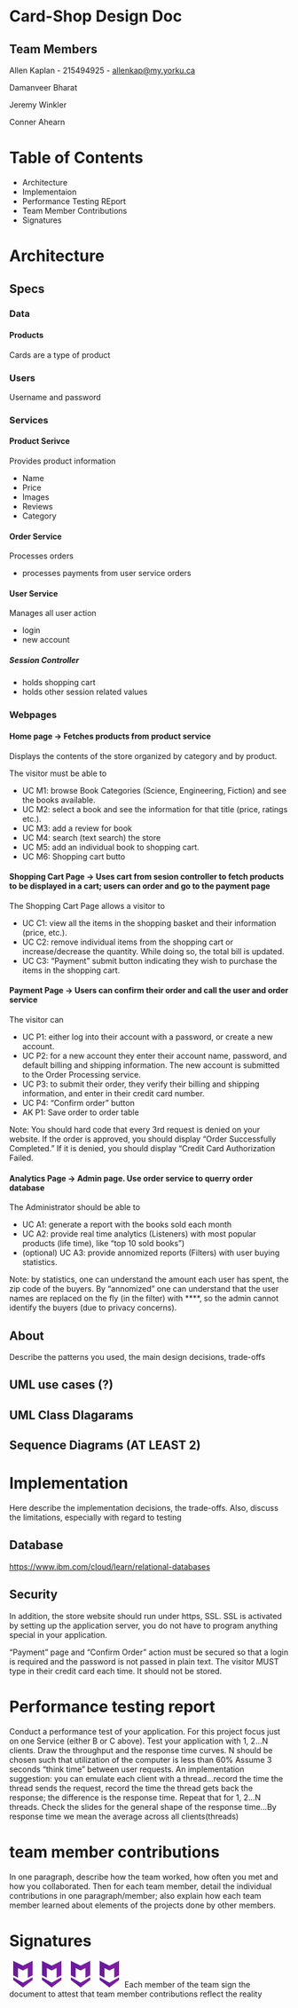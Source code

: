 # Card-Shop Design Doc 
## Team Members
Allen Kaplan - 215494925 - allenkap@my.yorku.ca

Damanveer Bharat

Jeremy Winkler

Conner Ahearn


# Table of Contents
- Architecture 
- Implementaion
- Performance Testing REport
- Team Member Contributions
- Signatures

# Architecture
## Specs
### Data
#### Products
Cards are a type of product

### Users
Username and password

### Services
#### Product Serivce
Provides product information
- Name
- Price
- Images
- Reviews
- Category

#### Order Service
Processes orders
- processes payments from user service orders

#### User Service
Manages all user action
- login
- new account

##### Session Controller
- holds shopping cart
- holds other session related values

### Webpages
#### Home page -> Fetches products from product service
Displays the contents of the store organized by category and by product.   

The visitor must be able to 
- UC M1: browse Book Categories (Science, Engineering, Fiction) and see the books available.   
- UC M2: select a book and see the information for that title (price, ratings etc.).   
- UC M3: add a review for book 
- UC M4: search (text search) the store 
- UC M5: add an individual book to shopping cart.  
- UC M6: Shopping cart butto

#### Shopping Cart Page -> Uses cart from sesion controller to fetch products to be displayed in a cart; users can order and go to the payment page
The Shopping Cart Page allows a visitor to
- UC C1: view all the items  in the shopping basket and their information (price, etc.).   
- UC C2: remove individual items from the shopping cart or increase/decrease the quantity.  While doing so, the total bill is updated. 
- UC C3: “Payment” submit button indicating they wish to purchase the items in the shopping cart. 

#### Payment Page -> Users can confirm their order and call the user and order service
The visitor can   
- UC P1: either log into their account with a password, or create a new account. 
- UC P2: for a new account they enter their account name, password, and default billing and shipping information. The new account is submitted to the Order Processing service.    
- UC P3: to submit their order, they verify their billing and shipping information, and enter in their credit card number. 
- UC P4: “Confirm order” button 
- AK P1: Save order to order table

Note: You should hard code that every 3rd request is denied on your website.  If the order is approved, you should display “Order Successfully Completed.”   If it is denied, you should display “Credit Card Authorization Failed.

#### Analytics Page -> Admin page. Use order service to querry order database
The Administrator should be able to  
- UC A1: generate a report with the books sold each month 
- UC A2: provide real time analytics (Listeners) with most popular products (life time), like “top 10 sold books”) 
- (optional) UC A3: provide annomized reports (Filters) with user buying statistics.  

Note: by statistics, one can understand the amount each user has spent, the zip code of the buyers.  By 
“annomized” one can understand that the user names are replaced on the fly (in the filter) with ****, so the admin cannot identify the buyers (due to privacy concerns).  
 
## About
Describe the patterns you used, the main design decisions, trade-offs 

## UML use cases (?)

## UML Class DIagarams

## Sequence Diagrams (AT LEAST 2)

# Implementation
Here describe the implementation decisions, the trade-offs. Also, discuss the limitations, especially with regard to testing 

## Database
https://www.ibm.com/cloud/learn/relational-databases

## Security
In addition, the store website should run under https, SSL. SSL is activated by setting up the application server, you do not have to program anything special in your application.     

“Payment” page and “Confirm Order” action must be secured so that a login is required and the password is not passed in plain text. The visitor MUST type in their credit card each time.  It should not be stored.

# Performance testing report 
Conduct a performance test of your application. For this project focus just on one Service (either B or C above). Test your application with 1, 2…N clients. Draw the throughput and the response time curves. N should be chosen such that utilization of the computer is less than 60% Assume 3 seconds “think time” between user requests. An implementation suggestion: you can emulate each client with a thread…record the time the thread sends the request, record the time the thread gets back the response; the difference is the response time. Repeat that for 1, 2…N threads. Check the slides for the general shape of the response time…By response time we mean the average across all clients(threads) 

# team member contributions
In one paragraph, describe how the team worked, how often you met and how you collaborated. Then for each team member, detail the individual contributions in one paragraph/member; also explain how each team member learned about elements of the projects done by other members.  

# Signatures 
![alt text](https://github.com/adam-p/markdown-here/raw/master/src/common/images/icon48.png "Allen Kaplan's Signature")
![alt text](https://github.com/adam-p/markdown-here/raw/master/src/common/images/icon48.png "Damanveer Bharat's Signature")
![alt text](https://github.com/adam-p/markdown-here/raw/master/src/common/images/icon48.png "Jeremy Winkler's Signature")
![alt text](https://github.com/adam-p/markdown-here/raw/master/src/common/images/icon48.png "Conner Ahearn's Signature")
Each member of the team sign the document to attest that team member contributions reflect the reality